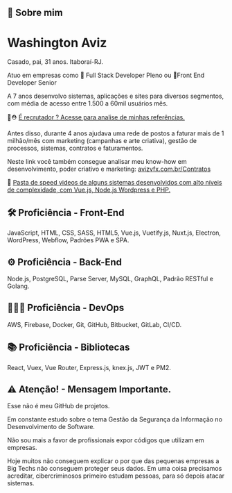 
## 🚀 Sobre mim
# Washington Aviz
Casado, pai, 31 anos.
Itaboraí-RJ.

Atuo em empresas como 🥈 Full Stack Developer Pleno ou 🥇Front End Developer Senior

A 7 anos desenvolvo sistemas, aplicações e sites para diversos segmentos, com média de acesso entre 1.500 a 60mil usuários mês.

🧐⛑️ [É recrutador ? Acesse para analise de minhas referências.](https://avizvfx.com.br/Contratos)

Antes disso, durante 4 anos ajudava uma rede de postos a faturar mais de 1 milhão/mês com marketing (campanhas e arte criativa), gestão de processos, sistemas, contratos e faturamentos.

Neste link você também consegue analisar meu know-how em desenvolvimento, poder criativo e marketing: [avizvfx.com.br/Contratos](https://avizvfx.com.br/Contratos)

📂 [Pasta de speed videos de alguns sistemas desenvolvidos com alto níveis de complexidade, com Vue.js, Node.js Wordpress e PHP.](https://drive.google.com/drive/folders/1MEo2aQZe8flxm3QVRQY8fuWW700CB5-I)

## 🛠 Proficiência - Front-End
JavaScript, HTML, CSS, SASS, HTML5, Vue.js, Vuetify.js, Nuxt.js, Electron, WordPress, Webflow, Padrões PWA e SPA.

## ⚙️ Proficiência - Back-End
Node.js, PostgreSQL, Parse Server, MySQL, GraphQL, Padrão RESTful e Golang.

## 👨🏼‍💻 Proficiência - DevOps
AWS, Firebase, Docker, Git, GitHub, Bitbucket, GitLab, CI/CD.

## 📚 Proficiência - Bibliotecas
React, Vuex, Vue Router, Express.js, knex.js, JWT e PM2.

## ⚠️ Atenção! - Mensagem Importante.
Esse não é meu GitHub de projetos.

Em constante estudo sobre o tema Gestão da Segurança da Informação no Desenvolvimento de Software.

Não sou mais a favor de profissionais expor códigos que utilizam em empresas.

Hoje muitos não conseguem explicar o por que das pequenas empresas a Big Techs não conseguem proteger seus dados. Em uma coisa precisamos acreditar, cibercriminosos primeiro estudam pessoas, para só depois atacar sistemas.

